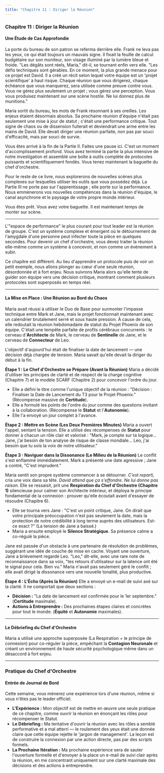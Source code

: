 ```yaml
---
title: "Chapitre 11 : Diriger la Réunion"
---
```

### **Chapitre 11 : Diriger la Réunion**
#### Une Étude de Cas Approfondie

La porte du bureau de son patron se referma derrière elle. Frank ne leva pas les yeux, ce qui était toujours un mauvais signe. Il fixait la feuille de calcul budgétaire sur son moniteur, son visage illuminé par la lumière bleue et froide. "Les dégâts sont réels, Maria," dit-il, se tournant enfin vers elle. "Les défis techniques sont gérables. En ce moment, la plus grande menace pour ce projet est David. Il a créé un récit selon lequel votre équipe est un 'projet scientifique' à haut risque. Chaque réunion que vous dirigerez, chaque échéance que vous manquerez, sera utilisée comme preuve contre vous. Vous ne gérez plus seulement un projet ; vous gérez une perception. Vous vous produisez maintenant sur une scène hostile. Ne lui donnez plus de munitions."

Maria sortit du bureau, les mots de Frank résonnant à ses oreilles. Les enjeux étaient désormais absolus. Sa prochaine réunion d'équipe n'était pas seulement une mise à jour de statut ; c'était une performance critique. Tout signe de chaos ou de dissension fuiterait et deviendrait une arme entre les mains de David. Elle devait diriger une réunion parfaite, non pas par souci d'efficacité, mais par souci de survie.

Vous êtes arrivé à la fin de la Partie II. Faites une pause ici. C'est un moment d'accomplissement profond. Vous avez terminé la partie la plus intensive de notre investigation et assemblé une boîte à outils complète de protocoles puissants et scientifiquement fondés. Vous tenez maintenant la baguette du chef d'orchestre.

Pour le reste de ce livre, nous explorerons de nouvelles scènes plus complexes sur lesquelles utiliser les outils que vous possédez déjà. La Partie III ne porte pas sur l'apprentissage ; elle porte sur la performance. Nous emmènerons vos nouvelles compétences dans la réunion d'équipe, le canal asynchrone et le paysage de votre propre monde intérieur.

Vous êtes prêt. Vous avez votre baguette. Il est maintenant temps de monter sur scène.

***

L'"espace de performance" le plus courant pour tout leader est la réunion de groupe. C'est un système complexe et émergent où le détournement de l'amygdale d'une personne peut infecter toute la pièce en quelques secondes. Pour devenir un chef d'orchestre, vous devez traiter la réunion elle-même comme un système à concevoir, et non comme un événement à subir.

Ce chapitre est différent. Au lieu d'apprendre un protocole puis de voir un petit exemple, nous allons plonger au cœur d'une seule réunion, désordonnée et à fort enjeu. Nous suivrons Maria alors qu'elle tente de guider son équipe vers une décision critique, montrant comment plusieurs protocoles sont superposés en temps réel.

***

#### **La Mise en Place : Une Réunion au Bord du Chaos**
Maria avait réussi à utiliser le Duo de Base pour surmonter l'impasse technique entre Mark et Jane, mais le projet fonctionnait maintenant avec un calendrier brutalement serré et sous haute pression. À cause de cela, elle redoutait la réunion hebdomadaire de statut du Projet Phoenix de son équipe. C'était une tempête parfaite de profils cérébraux concurrents : le cerveau d'**Architecte** de Mark, le cerveau de **Sentinelle** de Jane, et le cerveau de **Connecteur** de Leo.

L'objectif d'aujourd'hui était de finaliser la date de lancement — une décision déjà chargée de tension. Maria savait qu'elle devait la diriger du début à la fin.

**Étape 1 : Le Chef d'Orchestre se Prépare (Avant la Réunion)**
Maria a décidé d'utiliser les principes de clarté et de respect de la charge cognitive (Chapitre 7) et le modèle SCARF (Chapitre 2) pour concevoir l'ordre du jour.
*   Elle a défini le titre comme l'unique objectif de la réunion : "Décision : Finaliser la Date de Lancement du T3 pour le Projet Phoenix." (Récompense massive de **Certitude**).
*   Elle a formulé les points de l'ordre du jour comme des questions invitant à la collaboration. (Récompense le **Statut** et l'**Autonomie**).
*   Elle l'a envoyé un jour complet à l'avance.

**Étape 2 : Mettre en Scène (Les Deux Premières Minutes)**
Maria a ouvert l'appel, sentant la tension. Elle a utilisé des récompenses de **Statut** pour donner à chacun un rôle clair et valorisé : "Mark, je compte sur ta logique... Jane, j'ai besoin de ton analyse de risque de classe mondiale... Leo, j'ai besoin que tu sois la voix de notre utilisateur."

**Étape 3 : Naviguer dans la Dissonance (Le Milieu de la Réunion)**
Le conflit s'est enflammé immédiatement. Mark a présenté une date agressive ; Jane a contré, "C'est imprudent."

Maria sentit son propre système commencer à se détourner. *C'est reparti,* cria une voix dans sa tête. *David attend que ça s'effondre. Ne lui donne pas raison.* Elle se ressaisit, prit une **Respiration du Chef d'Orchestre (Chapitre 1)** silencieuse pour calmer son Architecte intérieur, et déploya le principe fondamental de la connexion : prouver qu'elle écoutait avant d'essayer de résoudre (Chapitre 6).

*   Elle se tourna vers Jane : "C'est un point critique, Jane. On dirait que votre principale préoccupation n'est pas seulement la date, mais la protection de notre crédibilité à long terme auprès des utilisateurs. Est-ce exact ?" (La tension de Jane a baissé.)
*   Maria a ensuite employé le **Silence Stratégique**. Sa présence calme a co-régulé la pièce.

Jane est passée d'un obstacle à une partenaire de résolution de problèmes, suggérant une idée de couche de mise en cache. Voyant une ouverture, Jane a brièvement regardé Leo. "Leo," dit-elle, avec une rare note de reconnaissance dans sa voix, "tes retours d'utilisateur sur la latence ont été le signal pour cela. Bien vu." Maria n'avait pas seulement géré le conflit ; elle avait dirigé la dissonance vers une nouvelle tonalité, plus productive.

**Étape 4 : L'Écho (Après la Réunion)**
Elle a envoyé un e-mail de suivi axé sur la clarté. Il ne comportait que deux sections :
*   **Décision :** "La date de lancement est confirmée pour le 1er septembre." (**Certitude** maximale).
*   **Actions à Entreprendre :** Des prochaines étapes claires et concrètes pour tout le monde. (**Équité** et **Autonomie** maximales).

***

#### **Le Débriefing du Chef d'Orchestre**
Maria a utilisé une approche superposée (La Respiration + le principe de connexion) pour co-réguler la pièce, empêchant la **Contagion Neuronale** et créant un environnement de haute sécurité psychologique même dans un désaccord à fort enjeu.

---
### **Pratique du Chef d'Orchestre**

#### **Entrée de Journal de Bord**
Cette semaine, vous mènerez une expérience lors d'une réunion, même si vous n'êtes pas le leader officiel.
*   **L'Expérience :** Mon objectif est de mettre en œuvre une seule pratique de ce chapitre, comme ouvrir la réunion en énonçant les rôles pour récompenser le Statut.
*   **Le Débriefing :** Ma tentative d'ouvrir la réunion avec les rôles a semblé performative et a mal atterri — le roulement des yeux était une donnée claire que cette équipe rejette le 'jargon de management'. La leçon est de construire la connexion par une action directe, pas par des scripts formels.
*   **La Prochaine Itération :** Ma prochaine expérience sera de sauter l'ouverture formelle et d'envoyer à la place un e-mail de suivi clair après la réunion, en me concentrant uniquement sur une clarté maximale des décisions et des actions à entreprendre.
